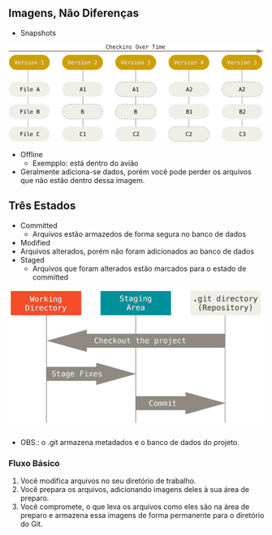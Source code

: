 ## Imagens, Não Diferenças
- Snapshots

![snapshots](snapshots.png)
- Offline
  - Exempplo: está dentro do avião
- Geralmente adiciona-se dados, porém você pode perder os arquivos que não estão dentro dessa imagem.

## Três Estados
- Committed
  - Arquivos estão armazedos de forma segura no banco de dados
- Modified
 - Arquivos alterados, porém não foram adicionados ao banco de dados
- Staged
  - Arquivos que foram alterados estão marcados para o estado de committed

![stages](areas.png) 

- OBS.: o .git armazena metadados e o banco de dados do projeto.

### Fluxo Básico
1. Você modifica arquivos no seu diretório de trabalho.
2. Você prepara os arquivos, adicionando imagens deles à sua área de preparo.
3. Você compromete, o que leva os arquivos como eles são na área de preparo e armazena essa imagens de forma permanente para o diretório do Git. 